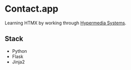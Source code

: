# Contact.app

Learning HTMX by working through [Hypermedia Systems](https://hypermedia.systems/).

## Stack

* Python
* Flask
* Jinja2
